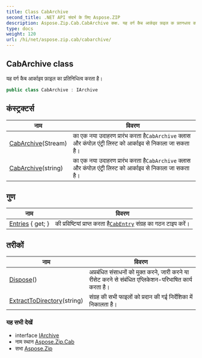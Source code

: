 ```yaml
---
title: Class CabArchive
second_title: .NET API संदर्भ के लिए Aspose.ZIP
description: Aspose.Zip.Cab.CabArchive कक्ष. यह वर्ग कैब आर्कइव फ़इल क प्रतनधत्व करत है
type: docs
weight: 120
url: /hi/net/aspose.zip.cab/cabarchive/
---
```

## CabArchive class

यह वर्ग कैब आर्काइव फ़ाइल का प्रतिनिधित्व करता है।

```csharp
public class CabArchive : IArchive
```

## कंस्ट्रक्टर्स

| नाम | विवरण |
| --- | --- |
| [CabArchive](cabarchive/#constructor)(Stream) | का एक नया उदाहरण प्रारंभ करता है`CabArchive` क्लास और कंपोज़ एंट्री लिस्ट को आर्काइव से निकाला जा सकता है। |
| [CabArchive](cabarchive/#constructor_1)(string) | का एक नया उदाहरण प्रारंभ करता है`CabArchive` क्लास और कंपोज़ एंट्री लिस्ट को आर्काइव से निकाला जा सकता है। |

## गुण

| नाम | विवरण |
| --- | --- |
| [Entries](../../aspose.zip.cab/cabarchive/entries/) { get; } | की प्रविष्टियां प्राप्त करता है[`CabEntry`](../cabentry/) संग्रह का गठन टाइप करें। |

## तरीकों

| नाम | विवरण |
| --- | --- |
| [Dispose](../../aspose.zip.cab/cabarchive/dispose/)() | अप्रबंधित संसाधनों को मुक्त करने, जारी करने या रीसेट करने से संबंधित एप्लिकेशन-परिभाषित कार्य करता है। |
| [ExtractToDirectory](../../aspose.zip.cab/cabarchive/extracttodirectory/)(string) | संग्रह की सभी फाइलों को प्रदान की गई निर्देशिका में निकालता है। |

### यह सभी देखें

* interface [IArchive](../../aspose.zip/iarchive/)
* नाम स्थान [Aspose.Zip.Cab](../../aspose.zip.cab/)
* सभा [Aspose.Zip](../../)


